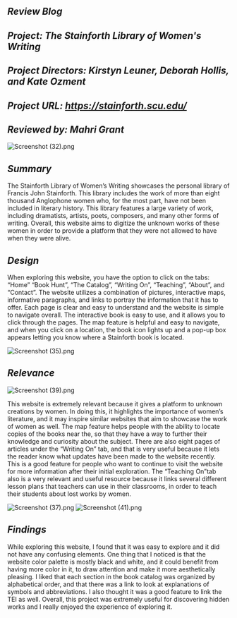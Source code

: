 ## *_Review Blog_* ##
## *_Project: The Stainforth Library of Women's Writing_* ##

## *_Project Directors: Kirstyn Leuner, Deborah Hollis, and Kate Ozment_* ##

## *_Project URL: https://stainforth.scu.edu/_* ##

## *_Reviewed by:  Mahri Grant_* ##

![Screenshot (32).png](https://mahrigrant.github.io/mahrigrant/images/Screenshot%20(32).png)

## *_Summary_* ##

The Stainforth Library of Women’s Writing showcases the personal library of Francis John Stainforth. This library includes the work of more than eight thousand Anglophone women who, for the most part, have not been included in literary history. This library features a large variety of work, including dramatists, artists, poets, composers, and many other forms of writing. Overall, this website aims to digitize the unknown works of these women in order to provide a platform that they were not allowed to have when they were alive.

## *_Design_* ##

When exploring this website, you have the option to click on the tabs: “Home” “Book Hunt”, “The Catalog”, “Writing On”, “Teaching”, “About”, and “Contact”. The website utilizes a combination of pictures, interactive maps, informative paragraphs, and links to portray the information that it has to offer.  Each page is clear and easy to understand and the website is simple to navigate overall. The interactive book is easy to use, and it allows you to click through the pages. The map feature is helpful and easy to navigate, and when you click on a location, the book icon lights up and a pop-up box appears letting you know where a Stainforth book is located.

![Screenshot (35).png](https://mahrigrant.github.io/mahrigrant/images/Screenshot%20(35).png)

## *_Relevance_*

![Screenshot (39).png](https://mahrigrant.github.io/mahrigrant/images/Screenshot%20(39).png)

This website is extremely relevant because it gives a platform to unknown creations by women. In doing this, it highlights the importance of women’s literature, and it may inspire similar websites that aim to showcase the work of women as well. The map feature helps people with the ability to locate copies of the books near the, so that they have a way to further their knowledge and curiosity about the subject. There are also eight pages of articles under the “Writing On” tab, and that is very useful because it lets the reader know what updates have been made to the website recently. This is a good feature for people who want to continue to visit the website for more information after their initial exploration. The “Teaching On”tab  also is a very relevant and useful resource because it links several different lesson plans that teachers can use in their classrooms, in order to teach their students about lost works by women.

![Screenshot (37).png](https://mahrigrant.github.io/mahrigrant/images/Screenshot%20(37).png)
![Screenshot (41).png](https://mahrigrant.github.io/mahrigrant/images/Screenshot%20(41).png)
## *_Findings_* ##

While exploring this website, I found that it was easy to explore and it did not have any confusing elements. One thing that I noticed is that the website color palette is mostly black and white, and it could benefit from having more color in it, to draw attention and make it more aesthetically pleasing. I liked that each section in the book catalog was organized by alphabetical order, and that there was a link to look at explanations of symbols and abbreviations. I also thought it was a good feature to link the TEI as well. Overall, this project was extremely useful for discovering hidden works and I really enjoyed the experience of exploring it.
